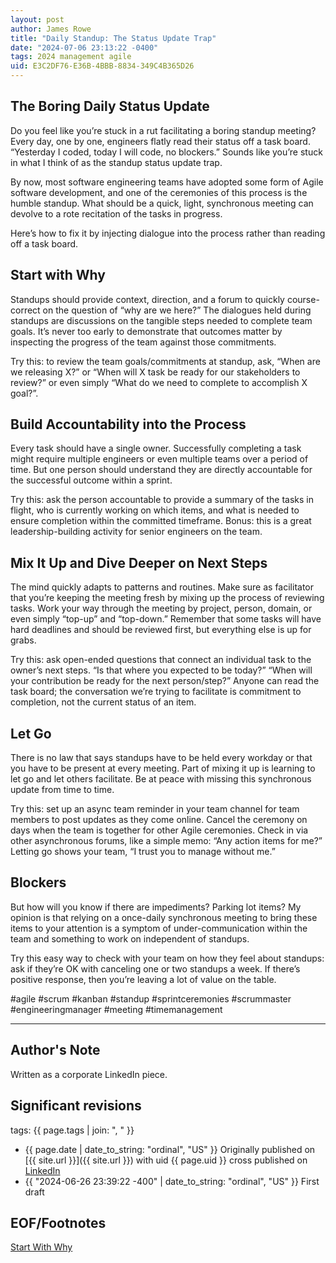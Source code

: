 ```yaml
---
layout: post
author: James Rowe
title: "Daily Standup: The Status Update Trap"
date: "2024-07-06 23:13:22 -0400"
tags: 2024 management agile
uid: E3C2DF76-E36B-4BBB-8834-349C4B365D26
---
```


## The Boring Daily Status Update

Do you feel like you’re stuck in a rut facilitating a boring standup meeting? Every day, one by one, engineers flatly read their status off a task board. “Yesterday I coded, today I will code, no blockers.” Sounds like you’re stuck in what I think of as the standup status update trap.

By now, most software engineering teams have adopted some form of Agile software development, and one of the ceremonies of this process is the humble standup. What should be a quick, light, synchronous meeting can devolve to a rote recitation of the tasks in progress.

Here’s how to fix it by injecting dialogue into the process rather than reading off a task board.

## Start with Why

Standups should provide context, direction, and a forum to quickly course-correct on the question of “why are we here?” The dialogues held during standups are discussions on the tangible steps needed to complete team goals. It’s never too early to demonstrate that outcomes matter by inspecting the progress of the team against those commitments.

Try this: to review the team goals/commitments at standup, ask, “When are we releasing X?” or “When will X task be ready for our stakeholders to review?” or even simply “What do we need to complete to accomplish X goal?”.

## Build Accountability into the Process

Every task should have a single owner. Successfully completing a task might require multiple engineers or even multiple teams over a period of time. But one person should understand they are directly accountable for the successful outcome within a sprint.

Try this: ask the person accountable to provide a summary of the tasks in flight, who is currently working on which items, and what is needed to ensure completion within the committed timeframe. Bonus: this is a great leadership-building activity for senior engineers on the team. 

## Mix It Up and Dive Deeper on Next Steps

The mind quickly adapts to patterns and routines. Make sure as facilitator that you’re keeping the meeting fresh by mixing up the process of reviewing tasks. Work your way through the meeting by project, person, domain, or even simply “top-up” and “top-down.” Remember that some tasks will have hard deadlines and should be reviewed first, but everything else is up for grabs.

Try this: ask open-ended questions that connect an individual task to the owner’s next steps. “Is that where you expected to be today?” “When will your contribution be ready for the next person/step?” Anyone can read the task board; the conversation we’re trying to facilitate is commitment to completion, not the current status of an item.

## Let Go

There is no law that says standups have to be held every workday or that you have to be present at every meeting. Part of mixing it up is learning to let go and let others facilitate. Be at peace with missing this synchronous update from time to time. 

Try this: set up an async team reminder in your team channel for team members to post updates as they come online. Cancel the ceremony on days when the team is together for other Agile ceremonies. Check in via other asynchronous forums, like a simple memo: “Any action items for me?” Letting go shows your team, “I trust you to manage without me.”

## Blockers

But how will you know if there are impediments? Parking lot items? My opinion is that relying on a once-daily synchronous meeting to bring these items to your attention is a symptom of under-communication within the team and something to work on independent of standups.

Try this easy way to check with your team on how they feel about standups: ask if they’re OK with canceling one or two standups a week. If there’s positive response, then you’re leaving a lot of value on the table.

#agile #scrum #kanban #standup #sprintceremonies #scrummaster #engineeringmanager #meeting #timemanagement

---

## Author's Note

Written as a corporate LinkedIn piece.

## Significant revisions

tags: {{ page.tags | join: ", " }} <!-- todo move this somewhere -->

- {{ page.date | date_to_string: "ordinal", "US" }} Originally published on [{{ site.url }}]({{ site.url }}) with uid {{ page.uid }} cross published on [LinkedIn](https://www.linkedin.com/pulse/daily-standup-status-update-trap-james-rowe-q8boc)
- {{ "2024-06-26 23:39:22 -400" | date_to_string: "ordinal", "US" }} First draft

## EOF/Footnotes

[Start With Why](https://en.wikipedia.org/wiki/Start_with_Why)